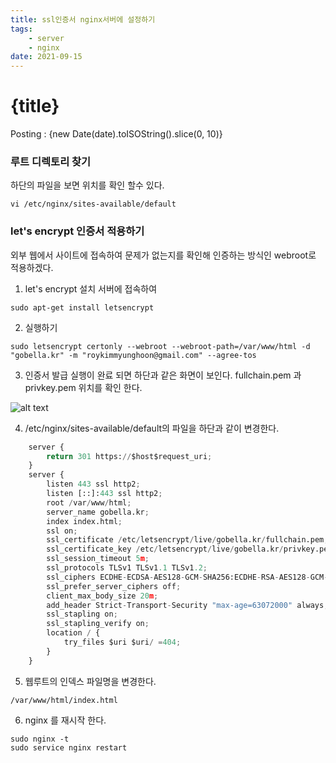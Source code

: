 ```yaml
---
title: ssl인증서 nginx서버에 설정하기
tags: 
    - server 
    - nginx
date: 2021-09-15
---
```

# {title}
Posting : {new Date(date).toISOString().slice(0, 10)}

<div class="markdown-body">

### 루트 디렉토리 찾기 
하단의 파일을 보면 위치를 확인 할수 있다.
```
vi /etc/nginx/sites-available/default
```

### let's encrypt 인증서 적용하기
외부 웹에서 사이트에 접속하여 문제가 없는지를 확인해 인증하는 방식인
webroot로 적용하겠다.

1. let's encrypt 설치
서버에 접속하여
```
sudo apt-get install letsencrypt
```

2. 실행하기
```
sudo letsencrypt certonly --webroot --webroot-path=/var/www/html -d "gobella.kr" -m "roykimmyunghoon@gmail.com" --agree-tos
```

3. 인증서 발급
실행이 완료 되면 하단과 같은 화면이 보인다.
fullchain.pem 과 privkey.pem 위치를 확인 한다.

![alt text](/img/lets_encrypt.png "cmd")

4. /etc/nginx/sites-available/default의 파일을 하단과 같이 변경한다.

```python
    server {
        return 301 https://$host$request_uri;
    }
    server {
        listen 443 ssl http2;
        listen [::]:443 ssl http2;
        root /var/www/html;
        server_name gobella.kr;
        index index.html;
        ssl on;
        ssl_certificate /etc/letsencrypt/live/gobella.kr/fullchain.pem;
        ssl_certificate_key /etc/letsencrypt/live/gobella.kr/privkey.pem;
        ssl_session_timeout 5m;
        ssl_protocols TLSv1 TLSv1.1 TLSv1.2;
        ssl_ciphers ECDHE-ECDSA-AES128-GCM-SHA256:ECDHE-RSA-AES128-GCM-SHA256:ECDHE-ECDSA-AES256-GCM-SHA384:ECDHE-RSA-AES256-GCM-SHA384:ECDHE-ECDSA-CHACHA20-POLY1305:ECDHE-RSA-CHACHA20-POLY1305:DHE-RSA-AES128-GCM-SHA256:DHE-RSA-AES256-GCM-SHA384;
        ssl_prefer_server_ciphers off;
        client_max_body_size 20m;
        add_header Strict-Transport-Security "max-age=63072000" always;
        ssl_stapling on;
        ssl_stapling_verify on;
        location / {
            try_files $uri $uri/ =404;
        }
    }
```

5. 웹루트의 인덱스 파일명을 변경한다.
```
/var/www/html/index.html
```

6. nginx 를 재시작 한다.
```
sudo nginx -t
sudo service nginx restart
```
</div>